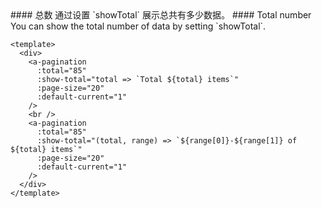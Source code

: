 <cn>
#### 总数
通过设置 `showTotal` 展示总共有多少数据。
</cn>

<us>
#### Total number
You can show the total number of data by setting `showTotal`.
</us>

```vue
<template>
  <div>
    <a-pagination
      :total="85"
      :show-total="total => `Total ${total} items`"
      :page-size="20"
      :default-current="1"
    />
    <br />
    <a-pagination
      :total="85"
      :show-total="(total, range) => `${range[0]}-${range[1]} of ${total} items`"
      :page-size="20"
      :default-current="1"
    />
  </div>
</template>
```
